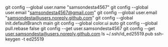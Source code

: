 git config --global user.name "samsondesta4567"
git config --global user.email "samsondesta4567@gmail.com"
git config --global user.email "samsondesta@users.noreply.github.com"
git config --global init.defaultBranch main
git config --global color.ui auto
git config --global pull.rebase false
git config --get user.samsondesta4567
git config --get user.samsondesta@users.noreply.github.com
ls ~/.ssh/id_ed25519.pub
ssh-keygen -t ed25519

